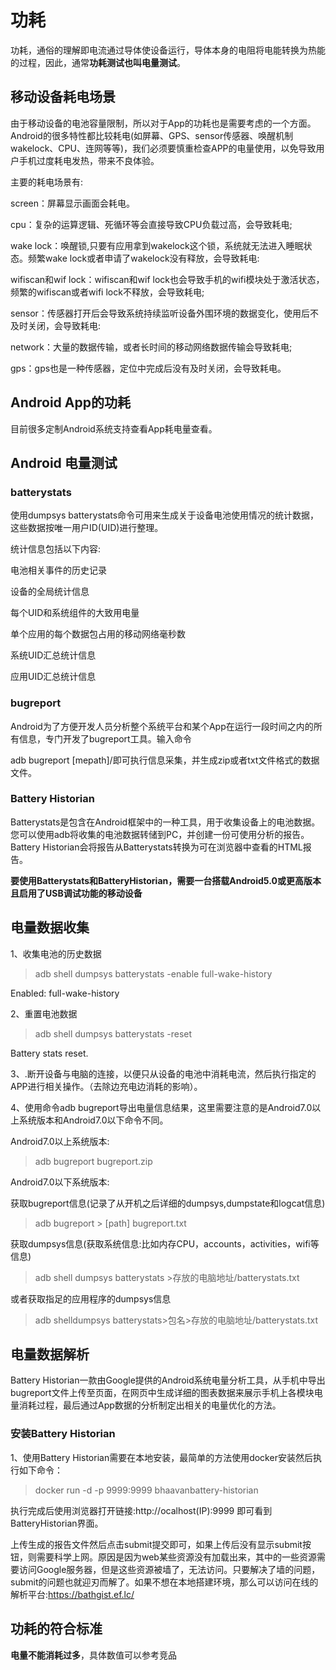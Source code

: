 # 功耗

功耗，通俗的理解即电流通过导体使设备运行，导体本身的电阻将电能转换为热能的过程，因此，通常**功耗测试也叫电量测试**。

## 移动设备耗电场景

由于移动设备的电池容量限制，所以对于App的功耗也是需要考虑的一个方面。Android的很多特性都比较耗电(如屏幕、GPS、sensor传感器、唤醒机制wakelock、CPU、连网等等)，我们必须要慎重检查APP的电量使用，以免导致用户手机过度耗电发热，带来不良体验。

主要的耗电场景有:

screen：屏幕显示画面会耗电。

cpu：复杂的运算逻辑、死循环等会直接导致CPU负载过高，会导致耗电;

wake lock：唤醒锁,只要有应用拿到wakelock这个锁，系统就无法进入睡眠状态。频繁wake lock或者申请了wakelock没有释放，会导致耗电:

wifiscan和wif lock：wifiscan和wif lock也会导致手机的wifi模块处于激活状态，频繁的wifiscan或者wifi lock不释放，会导致耗电;

sensor：传感器打开后会导致系统持续监听设备外围环境的数据变化，使用后不及时关闭，会导致耗电:

network：大量的数据传输，或者长时间的移动网络数据传输会导致耗电;

gps：gps也是一种传感器，定位中完成后没有及时关闭，会导致耗电。

## Android App的功耗

目前很多定制Android系统支持查看App耗电量查看。

## Android 电量测试

### batterystats

使用dumpsys batterystats命令可用来生成关于设备电池使用情况的统计数据，这些数据按唯一用户ID(UID)进行整理。

统计信息包括以下内容:

电池相关事件的历史记录

设备的全局统计信息

每个UID和系统组件的大致用电量

单个应用的每个数据包占用的移动网络毫秒数

系统UID汇总统计信息

应用UID汇总统计信息

### bugreport

Android为了方便开发人员分析整个系统平台和某个App在运行一段时间之内的所有信息，专门开发了bugreport工具。输入命令

adb bugreport [mepath]/即可执行信息采集，并生成zip或者txt文件格式的数据文件。

### Battery Historian

Batterystats是包含在Android框架中的一种工具，用于收集设备上的电池数据。您可以使用adb将收集的电池数据转储到PC，并创建一份可使用分析的报告。Battery Historian会将报告从Batterystats转换为可在浏览器中查看的HTML报告。

**要使用Batterystats和BatteryHistorian，需要一台搭载Android5.0或更高版本且启用了USB调试功能的移动设备**

## 电量数据收集

1、收集电池的历史数据

>adb shell dumpsys batterystats -enable full-wake-history

Enabled: full-wake-history

2、重置电池数据

>adb shell dumpsys batterystats -reset

Battery stats reset.

3、.断开设备与电脑的连接，以便只从设备的电池中消耗电流，然后执行指定的APP进行相关操作。（去除边充电边消耗的影响）。

4、使用命令adb bugreport导出电量信息结果，这里需要注意的是Android7.0以上系统版本和Android7.0以下命令不同。

Android7.0以上系统版本:

>adb bugreport bugreport.zip

Android7.0以下系统版本:

获取bugreport信息(记录了从开机之后详细的dumpsys,dumpstate和logcat信息)

>adb bugreport > [path] bugreport.txt

获取dumpsys信息(获取系统信息:比如内存CPU，accounts，activities，wifi等信息)

>adb shell dumpsys batterystats >存放的电脑地址/batterystats.txt

或者获取指足的应用程序的dumpsys信息

>adb shelldumpsys batterystats>包名>存放的电脑地址/batterystats.txt

## 电量数据解析

Battery Historian一款由Google提供的Android系统电量分析工具，从手机中导出bugreport文件上传至页面，在网页中生成详细的图表数据来展示手机上各模块电量消耗过程，最后通过App数据的分析制定出相关的电量优化的方法。

### 安装Battery Historian

1、使用Battery Historian需要在本地安装，最简单的方法使用docker安装然后执行如下命令：

>docker run -d -p 9999:9999 bhaavanbattery-historian

执行完成后使用浏览器打开链接:http://ocalhost(IP):9999 即可看到BatteryHistorian界面。

上传生成的报告文件然后点击submit提交即可，如果上传后没有显示submit按钮，则需要科学上网。原因是因为web某些资源没有加载出来，其中的一些资源需要访问Google服务器，但是这些资源被墙了，无法访问。只要解决了墙的问题，submit的问题也就迎刃而解了。如果不想在本地搭建环境，那么可以访问在线的解析平台:https://bathgist.ef.lc/

## 功耗的符合标准

**电量不能消耗过多**，具体数值可以参考竞品


